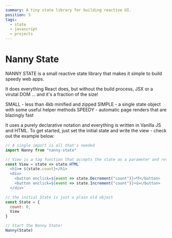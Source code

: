 ```yaml
---
summary: A tiny state library for building reactive UI.
position: 5
tags:
  - state
  - javascript
  - projects
---
```


# Nanny State

NANNY STATE is a small reactive state library that makes it simple to build speedy web apps.

It does everything React does, but without the build process, JSX or a virutal DOM ... and it's a fraction of the size!

SMALL - less than 4kb minified and zipped
SIMPLE - a single state object with some useful helper methods
SPEEDY - automatic page renders that are blazingly fast

It uses a purely declarative notation and everything is written in Vanilla JS and HTML. To get started, just set the initial state and write the view - check out the example below:

```javascript
// A single import is all that's needed
import Nanny from "nanny-state"

// View is a tag function that accepts the state as a parameter and returns plain old HTML
const View = state => state.HTML`
  <h1>❤️ ${state.count}</h1>
  <div>
    <button onclick=${event => state.Decrement("count")}>👎</button>
    <button onclick=${event => state.Increment("count")}>👍</button>
  </div>`

// the initial State is just a plain old object 
const State = { 
  count: 0, 
  View
}

// Start the Nanny State!
Nanny(State)
```

